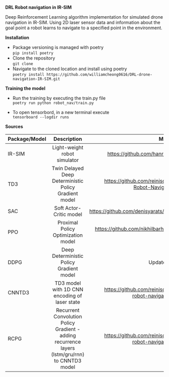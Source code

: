 **DRL Robot navigation in IR-SIM**

Deep Reinforcement Learning algorithm implementation for simulated drone navigation in IR-SIM. Using 2D laser sensor data
and information about the goal point a robot learns to navigate to a specified point in the environment.


**Installation**

* Package versioning is managed with poetry \
`pip install poetry`
* Clone the repository \
`git clone`
* Navigate to the cloned location and install using poetry \
`poetry install https://github.com/williamcheong0616/DRL-drone-navigation-IR-SIM.git`

**Training the model**

* Run the training by executing the train.py file \
`poetry run python robot_nav/train.py`

* To open tensorbord, in a new terminal execute \
`tensorboard --logdir runs`



**Sources**

| Package/Model |                                           Description                                           |                    Model                           Source | 
|:--------------|:-----------------------------------------------------------------------------------------------:|----------------------------------------------------------:| 
| IR-SIM        |                                  Light-weight robot simulator                                   |                       https://github.com/hanruihua/ir-sim | 
| TD3           |                      Twin Delayed Deep Deterministic Policy Gradient model                      | https://github.com/reiniscimurs/DRL-Robot-Navigation-ROS2 | 
| SAC           |                                     Soft Actor-Critic model                                     |                https://github.com/denisyarats/pytorch_sac | 
| PPO           |                               Proximal Policy Optimization model                                |            https://github.com/nikhilbarhate99/PPO-PyTorch | 
| DDPG          |                            Deep Deterministic Policy Gradient model                             |                                          Updated from TD3 | 
| CNNTD3        |                          TD3 model with 1D CNN encoding of laser state                          |https://github.com/reiniscimurs/DRL-robot-navigation-IR-SIM|
| RCPG          | Recurrent Convolution Policy Gradient - adding recurrence layers (lstm/gru/rnn) to CNNTD3 model |https://github.com/reiniscimurs/DRL-robot-navigation-IR-SIM|


